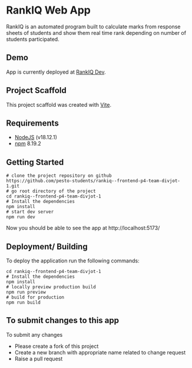 # RankIQ Web App

RankIQ is an automated program built to calculate marks from response sheets of students and show them real time rank depending on number of students participated.

## Demo
App is currently deployed at [RankIQ Dev](https://rankiq.netlify.app/login).

## Project Scaffold
This project scaffold was created with [Vite](https://vitejs.dev/guide/).

## Requirements
- [NodeJS](https://nodejs.org/en/) (v18.12.1)
- [npm](https://docs.npmjs.com/try-the-latest-stable-version-of-npm) 8.19.2

## Getting Started
```
# clone the project repository on github
https://github.com/pesto-students/rankiq--frontend-p4-team-divjot-1.git
# go root directory of the project
cd rankiq--frontend-p4-team-divjot-1
# Install the dependencies
npm install
# start dev server
npm run dev
```
Now you should be able to see the app at http://localhost:5173/

## Deployment/ Building
To deploy the application run the following commands:
```
cd rankiq--frontend-p4-team-divjot-1
# Install the dependencies
npm install
# locally preview production build
npm run preview
# build for production
npm run build
```

## To submit changes to this app
To submit any changes
- Please create a fork of this project
- Create a new branch with appropriate name related to change request
- Raise a pull request
